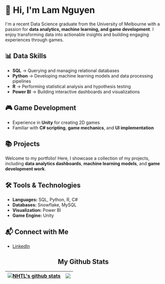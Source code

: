 # 👋 Hi, I'm Lam Nguyen  

I'm a recent Data Science graduate from the University of Melbourne with a passion for **data analytics, machine learning, and game development**. I enjoy transforming data into actionable insights and building engaging experiences through games.  


## 📊 Data Skills
- **SQL** → Querying and managing relational databases  
- **Python** → Developing machine learning models and data processing pipelines  
- **R** → Performing statistical analysis and hypothesis testing  
- **Power BI** → Building interactive dashboards and visualizations  


## 🎮 Game Development
- Experience in **Unity** for creating 2D games
- Familiar with **C# scripting**, **game mechanics**, and **UI implementation**  


## 📚 Projects
Welcome to my portfolio! Here, I showcase a collection of my projects, including **data analytics dashboards**, **machine learning models**, and **game development work**.  


## 🛠️ Tools & Technologies
- **Languages:** SQL, Python, R, C#  
- **Databases:** Snowflake, MySQL  
- **Visualization:** Power BI  
- **Game Engine:** Unity  


## 📬 Connect with Me
- [LinkedIn]([https://www.linkedin.com/in/nguyenlamh04/])  


<h2 align="center">My Github Stats</h2>

| <a href="https://github.com/anuraghazra/github-readme-stats"><img align="center" src="https://github-readme-stats.vercel.app/api?username=artwork321&theme=shadow_red&hide_border=True" alt="NHTL's github stats" /></a> | <a href="https://github.com/anuraghazra/github-readme-stats"><img align="center" src="https://github-readme-stats.vercel.app/api/top-langs/?username=artwork321&size_weight=0.5&count_weight=0.5&hide=jupyter%20notebook&layout=compact&theme=shadow_red&hide_border=True"/></a> |
| ------------- | ------------- |
